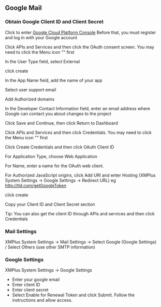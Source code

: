 ## Google Mail
  
### Obtain Google Client ID and Client Secret
 
Click to enter [Google Cloud Platform Console](https://console.developers.google.com/) Before that, you must register and log in with your Google account

Click APIs and Services and then click the OAuth consent screen. You may need to click the Menu icon "" first

In the User Type field, select External

click create

In the App Name field, add the name of your app

Select user support email

Add Authorized domains

In the Developer Contact Information field, enter an email address where Google can contact you about changes to the project

Click Save and Continue, then click Return to Dashboard

Click APIs and Services and then click Credentials. You may need to click the Menu icon "" first

Click Create Credentials and then click OAuth Client ID

For Application Type, choose Web Application

For Name, enter a name for the OAuth web client.

For Authorized JavaScript origins, click Add URI and enter Hosting (XMPlus System Settings -> Google Settings -> Redirect URL) eg http://tld.com/getGoogleToken

click create

Copy your Client ID and Client Secret section

Tip: You can also get the client ID through APIs and services and then click Credentials

### Mail Settings

XMPlus System Settings -> Mail Settings -> Select Google (Google Settings) / Select Others (use other SMTP information)

### Google Settings

XMPlus System Settings -> Google Settings

- Enter your google email
- Enter client ID
- Enter client secret
- Select Enable for Renewal Token and click Submit. Follow the instructions and allow access.

